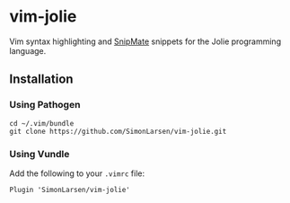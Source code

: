 vim-jolie
=========

Vim syntax highlighting and [SnipMate](https://github.com/garbas/vim-snipmate) snippets for the Jolie programming language.

## Installation ##

### Using Pathogen ###

```
cd ~/.vim/bundle
git clone https://github.com/SimonLarsen/vim-jolie.git
```

### Using Vundle ###

Add the following to your `.vimrc` file:

```
Plugin 'SimonLarsen/vim-jolie'
```
